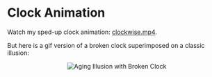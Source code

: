 # Clock Animation
Watch my sped-up clock animation: [clockwise.mp4](https://github.com/adams-charleen/clock_animation/raw/main/clockwise.mp4).

But here is a gif version of a broken clock superimposed on a classic illusion:



<p align="center">
<img src="3d_clock_overlay.gif" alt="Aging Illusion with Broken Clock">
</p>


